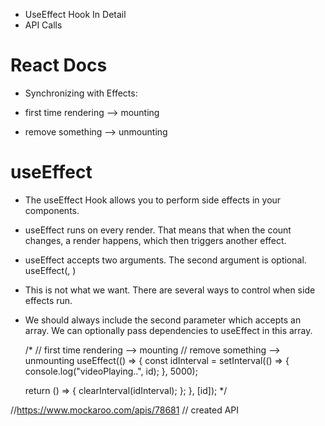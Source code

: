 - UseEffect Hook In Detail
- API Calls

# React Docs

- Synchronizing with Effects:

- first time rendering --> mounting
- remove something --> unmounting

# useEffect

- The useEffect Hook allows you to perform side effects in your components.
- useEffect runs on every render. That means that when the count changes, a render happens, which then triggers another effect.
- useEffect accepts two arguments. The second argument is optional.
  useEffect(<function>, <dependency>)
- This is not what we want. There are several ways to control when side effects run.
- We should always include the second parameter which accepts an array. We can optionally pass dependencies to useEffect in this array.

  /\*
  // first time rendering --> mounting
  // remove something --> unmounting
  useEffect(() => {
  const idInterval = setInterval(() => {
  console.log("videoPlaying..", id);
  }, 5000);

  return () => {
  clearInterval(idInterval);
  };
  }, [id]);
  \*/

//https://www.mockaroo.com/apis/78681
// created API
